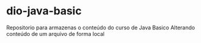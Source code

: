 # dio-java-basic
Repositorio para armazenas o conteúdo do curso de Java Basico
Alterando conteúdo de um arquivo de forma local